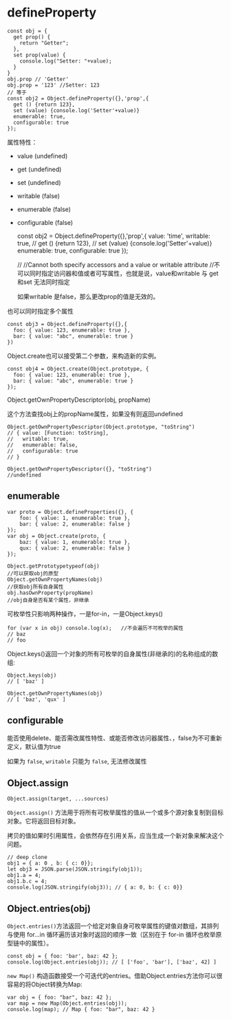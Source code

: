 # defineProperty

    const obj = {
      get prop() {
        return "Getter";
      },
      set prop(value) {
        console.log("Setter: "+value);
      }
    }
    obj.prop // 'Getter'
    obj.prop = '123' //Setter: 123
    // 等于
    const obj2 = Object.defineProperty({},'prop',{
      get () {return 123},
      set (value) {console.log('Setter'+value)}
      enumerable: true,
      configurable: true
    });


属性特性：
- value (undefined)
- get (undefined)
- set (undefined)
- writable (false)
- enumerable (false)
- configurable (false)



    const obj2 = Object.defineProperty({},'prop',{
      value: 'time',
      writable: true,
      // get () {return 123},
      // set (value) {console.log('Setter'+value)}
      enumerable: true,
      configurable: true
    });

    //
    //Cannot both specify accessors and a value or writable attribute
    //不可以同时指定访问器和值或者可写属性，也就是说，value和writable 与 get和set 无法同时指定

    如果writable 是false，那么更改prop的值是无效的。


也可以同时指定多个属性

    const obj3 = Object.defineProperty({},{
      foo: { value: 123, enumerable: true },
      bar: { value: "abc", enumerable: true }
    })

Object.create也可以接受第二个参数，来构造新的实例。

    const obj4 = Object.create(Object.prototype, {
      foo: { value: 123, enumerable: true },
      bar: { value: "abc", enumerable: true }
    });

Object.getOwnPropertyDescriptor(obj, propName)

这个方法查找obj上的propName属性，如果没有则返回undefined

    Object.getOwnPropertyDescriptor(Object.prototype, "toString")
    // { value: [Function: toString],
    //   writable: true,
    //   enumerable: false,
    //   configurable: true
    // }

    Object.getOwnPropertyDescriptor({}, "toString")
    //undefined


## enumerable

    var proto = Object.defineProperties({}, {
        foo: { value: 1, enumerable: true },
        bar: { value: 2, enumerable: false }
    });
    var obj = Object.create(proto, {
        baz: { value: 1, enumerable: true },
        qux: { value: 2, enumerable: false }
    });

    Object.getPrototypetypeof(obj)
    //可以获取obj的原型
    Object.getOwnPropertyNames(obj)
    //获取obj所有自身属性
    obj.hasOwnProperty(propName)
    //obj自身是否有某个属性，非继承

可枚举性只影响两种操作，一是for-in，一是Object.keys()

    for (var x in obj) console.log(x);   //不会遍历不可枚举的属性
    // baz
    // foo

Object.keys()返回一个对象的所有可枚举的自身属性(非继承的)的名称组成的数组:

    Object.keys(obj)
    // [ 'baz' ]

    Object.getOwnPropertyNames(obj)
    // [ 'baz', 'qux' ]


## configurable 

能否使用delete、能否需改属性特性、或能否修改访问器属性、，false为不可重新定义，默认值为true

如果为 `false`, `writable` 只能为 `false`, 无法修改属性


## Object.assign

    Object.assign(target, ...sources)
    
`Object.assign()` 方法用于将所有可枚举属性的值从一个或多个源对象复制到目标对象。它将返回目标对象。

拷贝的值如果时引用属性，会依然存在引用关系，应当生成一个新对象来解决这个问题。

    // deep clone 
    obj1 = { a: 0 , b: { c: 0}};
    let obj3 = JSON.parse(JSON.stringify(obj1));
    obj1.a = 4;
    obj1.b.c = 4;
    console.log(JSON.stringify(obj3)); // { a: 0, b: { c: 0}}


## Object.entries(obj)

`Object.entries()`方法返回一个给定对象自身可枚举属性的键值对数组，其排列与使用 for...in 循环遍历该对象时返回的顺序一致（区别在于 for-in 循环也枚举原型链中的属性）。

    const obj = { foo: 'bar', baz: 42 };
    console.log(Object.entries(obj)); // [ ['foo', 'bar'], ['baz', 42] ]


`new Map()` 构造函数接受一个可迭代的entries。借助Object.entries方法你可以很容易的将Object转换为Map:

    var obj = { foo: "bar", baz: 42 }; 
    var map = new Map(Object.entries(obj));
    console.log(map); // Map { foo: "bar", baz: 42 }


    
